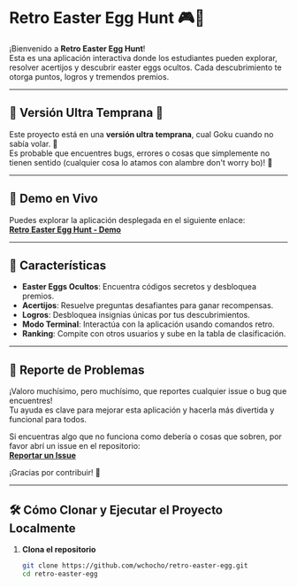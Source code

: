 # Retro Easter Egg Hunt 🎮🥚

¡Bienvenido a **Retro Easter Egg Hunt**!  
Esta es una aplicación interactiva donde los estudiantes pueden explorar, resolver acertijos y descubrir easter eggs ocultos. Cada descubrimiento te otorga puntos, logros y tremendos premios.

---

## 🚨 Versión Ultra Temprana 🚧  
Este proyecto está en una **versión ultra temprana**, cual Goku cuando no sabía volar. 🐉  
Es probable que encuentres bugs, errores o cosas que simplemente no tienen sentido (cualquier cosa lo atamos con alambre don't worry bo)! 💪

---

## 🚀 Demo en Vivo  
Puedes explorar la aplicación desplegada en el siguiente enlace:  
<a href="https://retro-easter-egg.vercel.app/" target="_blank">**Retro Easter Egg Hunt - Demo**</a>

---

## 📖 Características  
- **Easter Eggs Ocultos**: Encuentra códigos secretos y desbloquea premios.
- **Acertijos**: Resuelve preguntas desafiantes para ganar recompensas.
- **Logros**: Desbloquea insignias únicas por tus descubrimientos.
- **Modo Terminal**: Interactúa con la aplicación usando comandos retro.
- **Ranking**: Compite con otros usuarios y sube en la tabla de clasificación.

---

## 🐞 Reporte de Problemas  

¡Valoro muchísimo, pero muchísimo, que reportes cualquier issue o bug que encuentres!  
Tu ayuda es clave para mejorar esta aplicación y hacerla más divertida y funcional para todos.  

Si encuentras algo que no funciona como debería o cosas que sobren, por favor abrí un issue en el repositorio:  
<a href="https://github.com/wchocho/retro-easter-egg/issues" target="_blank">**Reportar un Issue**</a>  

¡Gracias por contribuir! 🙌

---


## 🛠️ Cómo Clonar y Ejecutar el Proyecto Localmente  

1. **Clona el repositorio**  
   ```bash
   git clone https://github.com/wchocho/retro-easter-egg.git
   cd retro-easter-egg
